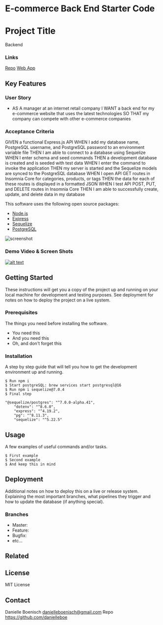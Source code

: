 # E-commerce Back End Starter Code

# Project Title

Backend 

### Links
[Repo](https://github.com/danielleboe/eCommerce-backend)
[Web App]()


## Key Features


### User Story
* AS A manager at an internet retail company
I WANT a back end for my e-commerce website that uses the latest technologies
SO THAT my company can compete with other e-commerce companies

### Acceptance Criteria
GIVEN a functional Express.js API
WHEN I add my database name, PostgreSQL username, and PostgreSQL password to an environment variable file
THEN I am able to connect to a database using Sequelize
WHEN I enter schema and seed commands
THEN a development database is created and is seeded with test data
WHEN I enter the command to invoke the application
THEN my server is started and the Sequelize models are synced to the PostgreSQL database
WHEN I open API GET routes in Insomnia Core for categories, products, or tags
THEN the data for each of these routes is displayed in a formatted JSON
WHEN I test API POST, PUT, and DELETE routes in Insomnia Core
THEN I am able to successfully create, update, and delete data in my database

This software uses the following open source packages:

- [Node.js](https://nodejs.org/)
- [Express](https://expressjs.com/)
- [Sequelize](https://sequelize.org/)
- [PostgreSQL](https://www.postgresql.org)


![screenshot](https://raw.githubusercontent.com/amitmerchant1990/electron-markdownify/master/app/img/markdownify.gif)

### Demo Video & Screen Shots
[![alt text](https://img.youtube.com/vi/video-id/0.jpg)](https://www.youtube.com/watch?v=video-id)




## Getting Started

These instructions will get you a copy of the project up and running on your local machine for development and testing purposes. See deployment for notes on how to deploy the project on a live system.

### Prerequisites

The things you need before installing the software.

* You need this
* And you need this
* Oh, and don't forget this

### Installation

A step by step guide that will tell you how to get the development environment up and running.

```
$ Run npm i
$ Start postgreSQL: brew services start postgresql@16
$ Run npm i sequelize@7.0.4
$ Final step

"@sequelize/postgres": "^7.0.0-alpha.41",
    "dotenv": "^8.6.0",
    "express": "^4.19.2",
    "pg": "^8.11.3",
    "sequelize": "^5.22.5"

```

## Usage

A few examples of useful commands and/or tasks.

```
$ First example
$ Second example
$ And keep this in mind
```

## Deployment

Additional notes on how to deploy this on a live or release system. Explaining the most important branches, what pipelines they trigger and how to update the database (if anything special).

<!-- ### Server

* Live:
* Release:
* Development: -->

### Branches

* Master:
* Feature:
* Bugfix:
* etc...

<!-- ## Additional Documentation and Acknowledgments

* Project folder on server:
* Confluence link:
* Asana board:
* etc...

 -->


## Related



## License

MIT License

## Contact
Danielle Boenisch danielleboenisch@gmail.com 
Repo https://github.com/danielleboe